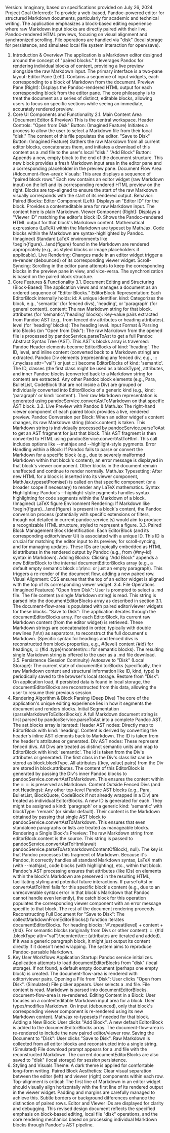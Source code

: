 Version: Imaginary, based on specifications provided on July 26, 2024
Project Goal (Inferred): To provide a web-based, Pandoc-powered editor for structured Markdown documents, particularly for academic and technical writing. The application emphasizes a block-based editing experience where raw Markdown input blocks are directly paired with their live, Pandoc-rendered HTML previews, focusing on visual alignment and synchronized scrolling. File operations are handled via "disk" (local storage for persistence, and simulated local file system interaction for open/save).

1. Introduction & Overview
The application is a Markdown editor designed around the concept of "paired blocks." It leverages Pandoc for rendering individual blocks of content, providing a live preview alongside the raw Markdown input. The primary interface is a two-pane layout:
Editor Pane (Left): Contains a sequence of input widgets, each corresponding to a block of Markdown from the document.
Preview Pane (Right): Displays the Pandoc-rendered HTML output for each corresponding block from the editor pane.
The core philosophy is to treat the document as a series of distinct, editable blocks, allowing users to focus on specific sections while seeing an immediate, accurately rendered preview.
2. Core UI Components and Functionality
2.1. Main Content Area (Document Editor & Preview)
This is the central workspace.
Header Controls:
"Open from Disk" Button: (Imagined Feature) Initiates a process to allow the user to select a Markdown file from their local "disk." The content of this file populates the editor.
"Save to Disk" Button: (Imagined Feature) Gathers the raw Markdown from all current editor blocks, concatenates them, and initiates a download of this content as a .md file to the user's local "disk."
"Add Block" Button: Appends a new, empty block to the end of the document structure. This new block provides a fresh Markdown input area in the editor pane and a corresponding placeholder in the preview pane.
Document Flow Area (#document-flow-area):
Visuals: This area displays a sequence of "paired block rows." Each row contains an editor widget (raw Markdown input) on the left and its corresponding rendered HTML preview on the right. Blocks are top-aligned to ensure the start of the raw Markdown visually corresponds with the start of its rendered output.
Behavior:
Paired Blocks:
Editor Component (Left):
Displays an "Editor ID" for the block.
Provides a contenteditable area for raw Markdown input.
The content here is plain Markdown.
Viewer Component (Right):
Displays a "Viewer ID" matching the editor's block ID.
Shows the Pandoc-rendered HTML output for that block's Markdown content.
Mathematical expressions (LaTeX) within the Markdown are typeset by MathJax.
Code blocks within the Markdown are syntax-highlighted by Pandoc.
(Imagined) Standard LaTeX environments like \begin{figure}...\end{figure} found in the Markdown are rendered appropriately (e.g., as styled blocks or image placeholders if applicable).
Live Rendering: Changes made in an editor widget trigger a re-render (debounced) of its corresponding viewer widget.
Scroll-Syncing: Scrolling in the editor pane attempts to keep the corresponding blocks in the preview pane in view, and vice-versa. The synchronization is based on the paired block structure.
3. Core Features & Functionality
3.1. Document Editing and Structuring (Block-Based)
The application views and manages a document as an ordered sequence of "Editor Blocks."
EditorBlock Representation:
Each EditorBlock internally holds:
id: A unique identifier.
kind: Categorizes the block, e.g., 'semantic' (for fenced divs), 'heading', or 'paragraph' (for general content).
content: The raw Markdown string for that block.
attributes (for 'semantic'/'heading' blocks): Key-value pairs extracted from Pandoc AST (e.g., from fenced div attributes or heading attributes).
level (for 'heading' blocks): The heading level.
Input Format & Parsing into Blocks (on "Open from Disk"):
The raw Markdown from the opened file is processed by pandocService.parseToAst to get a full Pandoc Abstract Syntax Tree (AST).
This AST's blocks array is traversed:
Pandoc Header elements become EditorBlocks of kind: 'heading'. The ID, level, and inline content (converted back to a Markdown string) are extracted.
Pandoc Div elements (representing any fenced div, e.g., ::: {.myclass attr="val"} or just :::) become EditorBlocks of kind: 'semantic'. The ID, classes (the first class might be used as a blockType), attributes, and inner Pandoc blocks (converted back to a Markdown string for content) are extracted.
Any other Pandoc block elements (e.g., Para, BulletList, CodeBlock that are not inside a Div) are grouped or individually converted into EditorBlocks of a generic kind (e.g., kind: 'paragraph' or kind: 'content'). Their raw Markdown representation is generated using pandocService.convertAstToMarkdown on that specific AST block.
3.2. Live Preview with Pandoc & MathJax
The right-hand viewer component of each paired block provides a live, rendered preview.
Pandoc Conversion per Block:
When an editor widget's content changes, its raw Markdown string (block.content) is taken.
This Markdown string is individually processed by pandocService.parseToAst to get an AST fragment for just that block.
This AST fragment is then converted to HTML using pandocService.convertAstToHtml. This call includes options like --mathjax and --highlight-style pygments.
Error Handling within a Block: If Pandoc fails to parse or convert the Markdown for a specific block (e.g., due to severely malformed Markdown within that block's content), an error message is displayed in that block's viewer component. Other blocks in the document remain unaffected and continue to render normally.
MathJax Typesetting: After new HTML for a block is inserted into its viewer component, MathJax.typesetPromise() is called on that specific component (or a broader scope if necessary) to render any LaTeX mathematics.
Syntax Highlighting: Pandoc's --highlight-style pygments handles syntax highlighting for code segments within the Markdown of a block.
(Imagined) LaTeX figure Environment Rendering: If Markdown like \begin{figure}...\end{figure} is present in a block's content, the Pandoc conversion process (potentially with specific extensions or filters, though not detailed in current pandoc.service.ts) would aim to produce a recognizable HTML structure, styled to represent a figure.
3.3. Paired Block Management
Block Identification: Each EditorBlock (and its corresponding editor/viewer UI) is associated with a unique ID. This ID is crucial for matching the editor input to its preview, for scroll-syncing, and for managing updates. These IDs are typically embedded as HTML id attributes in the rendered output by Pandoc (e.g., from {#my-id} syntax in Markdown).
Adding Blocks: Clicking "Add Block" appends a new EditorBlock to the internal documentEditorBlocks array (e.g., a default empty semantic block :::\n\n::: or just an empty paragraph). This triggers a re-render of the document flow, adding a new paired row.
Visual Alignment: CSS ensures that the top of an editor widget is aligned with the top of its corresponding viewer widget.
3.4. File Operations (Imagined Features)
"Open from Disk":
User is prompted to select a .md file.
The file content (a single Markdown string) is read.
This string is parsed into the documentEditorBlocks array as described in section 3.1.
The document-flow-area is populated with paired editor/viewer widgets for these blocks.
"Save to Disk":
The application iterates through the documentEditorBlocks array.
For each EditorBlock, its current raw Markdown content (from the editor widget) is retrieved.
These Markdown strings are concatenated in order, typically with double newlines (\n\n) as separators, to reconstruct the full document's Markdown. (Specific syntax for headings and fenced divs is reconstructed from block properties, e.g., #{level} content {#id} for headings, ::: {#id .type}\ncontent\n::: for semantic blocks).
The resulting single Markdown string is offered to the user as a .md file download.
3.5. Persistence (Session Continuity)
Autosave to "Disk" (Local Storage): The current state of documentEditorBlocks (specifically, their raw Markdown content and structural information like ID, kind, type) is periodically saved to the browser's local storage.
Restore from "Disk": On application load, if persisted data is found in local storage, the documentEditorBlocks are reconstructed from this data, allowing the user to resume their previous session.
4. Rendering Algorithm & Block Parsing (Deep Dive)
The core of the application's unique editing experience lies in how it segments the document and renders blocks.
Initial Segmentation (parseMarkdownToEditorBlocks):
A full Markdown document string is first parsed by pandocService.parseToAst into a complete Pandoc AST.
The ast.blocks array is iterated:
Header AST nodes: Directly map to EditorBlock with kind: 'heading'. Content is derived by converting the header's inline AST elements back to Markdown. The ID is taken from the header's attributes or generated.
Div AST nodes: These represent fenced divs. All Divs are treated as distinct semantic units and map to EditorBlock with kind: 'semantic'.
The id is taken from the Div's attributes or generated.
The first class in the Div's class list can be stored as block.blockType.
All attributes ([key, value] pairs) from the Div are stored in block.attributes.
The content of this EditorBlock is generated by passing the Div's inner Pandoc blocks to pandocService.convertAstToMarkdown. This ensures the content within the ::: ::: is preserved as Markdown.
Content Outside Fenced Divs (and not Headings): Any other top-level Pandoc AST blocks (e.g., Para, BulletList, BlockQuote, CodeBlock if not already wrapped in a Div) are treated as individual EditorBlocks.
A new ID is generated for each.
They might be assigned a kind: 'paragraph' or a generic kind: 'semantic' with blockType: 'remark' (or similar default).
Their content is the Markdown obtained by passing that single AST block to pandocService.convertAstToMarkdown. This ensures that even standalone paragraphs or lists are treated as manageable blocks.
Rendering a Single Block's Preview:
The raw Markdown string from editorBlock.content is the source.
This string is passed to pandocService.convertAstToHtml(await pandocService.parseToAst(markdownContentOfBlock), null).
The key is that Pandoc processes this fragment of Markdown. Because it's Pandoc, it correctly handles all standard Markdown syntax, LaTeX math (with --mathjax), code blocks (with highlighting), etc., within that block.
Pandoc's AST processing ensures that attributes (like IDs) on elements within the block's Markdown are preserved in the resulting HTML, facilitating styling and potential future interactions.
If parseToAst or convertAstToHtml fails for this specific block's content (e.g., due to an unrecoverable syntax error in that block's Markdown that Pandoc cannot handle even leniently), the catch block for this operation populates the corresponding viewer component with an error message specific to that block. The rest of the document rendering proceeds.
Reconstructing Full Document for "Save to Disk":
The collectMarkdownFromEditorBlocks() function iterates documentEditorBlocks.
For heading blocks: '#'.repeat(level) + content + {#id}.
For semantic blocks (originally from Divs or other content): ::: {#id .blockType attr="val"}\ncontent\n::: (attributes are iterated and added). If it was a generic paragraph block, it might just output its content directly if it doesn't need wrapping. The system aims to reproduce Pandoc-parsable Markdown.
5. Key User Workflows
Application Startup:
Pandoc service initializes.
Application attempts to load documentEditorBlocks from "disk" (local storage).
If not found, a default empty document (perhaps one empty block) is created.
The document-flow-area is rendered with editor/viewer pairs.
Opening a File from "Disk":
User clicks "Open from Disk".
(Simulated) File picker appears. User selects a .md file.
File content is read.
Markdown is parsed into documentEditorBlocks.
document-flow-area is re-rendered.
Editing Content in a Block:
User focuses on a contenteditable Markdown input area for a block.
User types/modifies Markdown.
On input (debounced), only that block's corresponding viewer component is re-rendered using its new Markdown content. MathJax re-typesets if needed for that block.
Adding a New Block:
User clicks "Add Block".
A new default EditorBlock is added to the documentEditorBlocks array.
The document-flow-area is re-rendered to include the new paired editor/viewer row.
Saving the Document to "Disk":
User clicks "Save to Disk".
Raw Markdown is collected from all editor blocks and reconstructed into a single string.
(Simulated) File download prompt appears for a .md file with the reconstructed Markdown.
The current documentEditorBlocks are also saved to "disk" (local storage) for session persistence.
6. Styling and Visuals
Theme: A dark theme is applied for comfortable long-form writing.
Paired Block Aesthetics:
Clear visual separation between the editor (left) and viewer (right) components within each row.
Top-alignment is critical: The first line of Markdown in an editor widget should visually align horizontally with the first line of its rendered output in the viewer widget. Padding and margins are carefully managed to achieve this.
Subtle borders or background differences enhance the distinction of paired rows.
Editor and Viewer IDs are displayed for clarity and debugging.
This revised design document reflects the specified emphasis on block-based editing, local file "disk" operations, and the core rendering mechanics based on processing individual Markdown blocks through Pandoc's AST pipeline.
